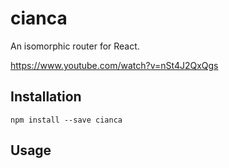 # cianca

An isomorphic router for React.

https://www.youtube.com/watch?v=nSt4J2QxQgs

## Installation

    npm install --save cianca

## Usage

    